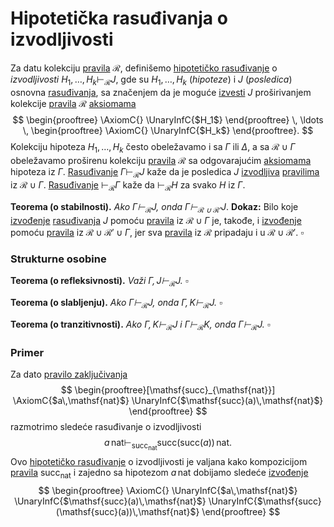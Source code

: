 # Hipotetička rasuđivanja o izvodljivosti

Za datu kolekciju [pravila](pravila-zaključivanja.md) $\mathcal{R}$, definišemo [hipotetičko rasuđivanje](hipotetička-rasuđivanja.md) o *izvodljivosti*
$H_1, \ldots, H_k \vdash_{\mathcal{R}} J$, gde su $H_1, \ldots, H_k$ (*hipoteze*) i $J$ (*posledica*) osnovna [rasuđivanja](rasuđivanja.md), sa značenjem da je moguće [izvesti](izvođenja.md) $J$ proširivanjem kolekcije [pravila](pravila-zaključivanja.md) $\mathcal{R}$ [aksiomama](pravila-zaključivanja.md)
$$
\begin{prooftree}
\AxiomC{}
\UnaryInfC{$H_1$}
\end{prooftree}
\,
\ldots
\,
\begin{prooftree}
\AxiomC{}
\UnaryInfC{$H_k$}
\end{prooftree}.
$$
Kolekciju hipoteza $H_1, \ldots, H_k$ često obeležavamo i sa $\Gamma$ ili $\Delta$, a sa $\mathcal{R}\cup\Gamma$ obeležavamo proširenu kolekciju [pravila](pravila-zaključivanja.md) $\mathcal{R}$ sa odgovarajućim [aksiomama](pravila-zaključivanja.md) hipoteza iz $\Gamma$. [Rasuđivanje](rasuđivanja.md) $\Gamma \vdash_{\mathcal{R}} J$ kaže da je posledica $J$ [izvodljiva](izvođenja.md) [pravilima](pravila-zaključivanja.md) iz $\mathcal{R} \cup \Gamma$. [Rasuđivanje](rasuđivanja.md) $\vdash_{\mathcal{R}} \Gamma$ kaže da $\vdash_{\mathcal{R}} H$ za svako $H$ iz $\Gamma$. 

**Teorema (o stabilnosti).** *Ako $\Gamma \vdash_{\mathcal{R}} J$, onda $\Gamma \vdash_{\mathcal{R}\cup\mathcal{R'}} J$*.
**Dokaz:** Bilo koje [izvođenje](izvođenja.md) [rasuđivanja](rasuđivanja.md) $J$ pomoću [pravila](pravila-zaključivanja.md) iz $\mathcal{R}\cup\Gamma$ je, takođe, i [izvođenje](izvođenja.md) pomoću [pravila](pravila-zaključivanja.md) iz $\mathcal{R}\cup\mathcal{R'}\cup\Gamma$, jer sva [pravila](pravila-zaključivanja.md) iz $\mathcal{R}$ pripadaju i u $\mathcal{R}\cup\mathcal{R'}$. $\square$  

### Strukturne osobine

**Teorema (o refleksivnosti).** *Važi $\Gamma, J \vdash_{\mathcal{R}} J$. $\square$*

**Teorema (o slabljenju).** *Ako  $\Gamma \vdash_{\mathcal{R}} J$, onda $\Gamma, K \vdash_{\mathcal{R}} J$. $\square$*

**Teorema (o tranzitivnosti).** *Ako $\Gamma, K \vdash_{\mathcal{R}} J$ i $\Gamma \vdash_{\mathcal{R}} K$, onda $\Gamma \vdash_{\mathcal{R}} J$. $\square$*

### Primer

Za dato [pravilo zaključivanja](pravila-zaključivanja.md)
$$
\begin{prooftree}[\mathsf{succ}_{\mathsf{nat}}]
\AxiomC{$a\,\mathsf{nat}$}
\UnaryInfC{$\mathsf{succ}(a)\,\mathsf{nat}$}
\end{prooftree}
$$
razmotrimo sledeće rasuđivanje o izvodljivosti
$$
a\,\mathsf{nat} \vdash_{\mathsf{succ}_{\mathsf{nat}}} \mathsf{succ}(\mathsf{succ}(a))\,\mathsf{nat}.
$$
Ovo [hipotetičko rasuđivanje](hipotetička-rasuđivanja.md) o izvodljivosti je valjana kako kompozicijom [pravila](pravila-zaključivanja.md) $\mathsf{succ}_{\mathsf{nat}}$ i zajedno sa hipotezom $a\,\mathsf{nat}$ dobijamo sledeće [izvođenje](izvođenja.md)
$$
\begin{prooftree}
\AxiomC{}
\UnaryInfC{$a\,\mathsf{nat}$}
\UnaryInfC{$\mathsf{succ}(a)\,\mathsf{nat}$}
\UnaryInfC{$\mathsf{succ}(\mathsf{succ}(a))\,\mathsf{nat}$}
\end{prooftree}
$$